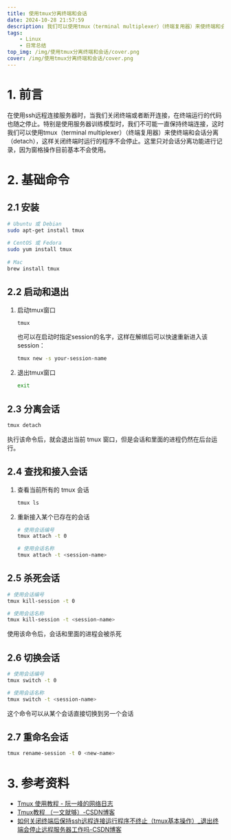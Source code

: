 ```yaml
---
title: 使用tmux分离终端和会话
date: 2024-10-28 21:57:59
description: 我们可以使用tmux（terminal multiplexer）（终端复用器）来使终端和会话分离（detach），这样关闭终端时运行的程序不会停止。
tags: 
    - Linux
    - 日常总结
top_img: /img/使用tmux分离终端和会话/cover.png
cover: /img/使用tmux分离终端和会话/cover.png
---
```

# 1. 前言

在使用ssh远程连接服务器时，当我们关闭终端或者断开连接，在终端运行的代码也随之停止。特别是使用服务器训练模型时，我们不可能一直保持终端连接，这时我们可以使用tmux（terminal multiplexer）（终端复用器）来使终端和会话分离（detach），这样关闭终端时运行的程序不会停止。这里只对会话分离功能进行记录，因为窗格操作目前基本不会使用。

# 2. 基础命令

## 2.1 安装

```bash
# Ubuntu 或 Debian
sudo apt-get install tmux
 
# CentOS 或 Fedora
sudo yum install tmux
 
# Mac
brew install tmux
```

## 2.2 启动和退出

1.   启动tmux窗口

     ```bash
     tmux
     ```

     也可以在启动时指定session的名字，这样在解绑后可以快速重新进入该session：

     ```bash
     tmux new -s your-session-name
     ```

2.   退出tmux窗口

     ```bash
     exit
     ```

## 2.3 分离会话

```bash
tmux detach
```

执行该命令后，就会退出当前 tmux 窗口，但是会话和里面的进程仍然在后台运行。

## 2.4 查找和接入会话

1.   查看当前所有的 tmux 会话

     ```bash
     tmux ls
     ```

2.   重新接入某个已存在的会话

     ```bash
     # 使用会话编号
     tmux attach -t 0
     
     # 使用会话名称
     tmux attach -t <session-name>
     ```

## 2.5 杀死会话

```bash
# 使用会话编号
tmux kill-session -t 0

# 使用会话名称
tmux kill-session -t <session-name>
```

使用该命令后，会话和里面的进程会被杀死

## 2.6 切换会话

```bash
# 使用会话编号
tmux switch -t 0

# 使用会话名称
tmux switch -t <session-name>
```

这个命令可以从某个会话直接切换到另一个会话

## 2.7 重命名会话

```bash
tmux rename-session -t 0 <new-name>
```

# 3. 参考资料

+   [Tmux 使用教程 - 阮一峰的网络日志](https://www.ruanyifeng.com/blog/2019/10/tmux.html)
+   [Tmux教程 （一文就够）-CSDN博客](https://blog.csdn.net/CSSDCC/article/details/121231906)
+   [如何关闭终端后保持ssh远程连接运行程序不终止（tmux基本操作）_退出终端会停止远程服务器工作吗-CSDN博客](https://blog.csdn.net/hesongzefairy/article/details/112590054)

